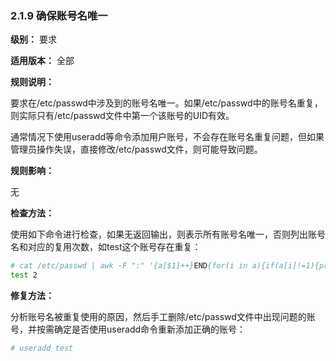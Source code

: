 ### 2.1.9 确保账号名唯一

**级别：** 要求

**适用版本：** 全部

**规则说明：** 

要求在/etc/passwd中涉及到的账号名唯一。如果/etc/passwd中的账号名重复，则实际只有/etc/passwd文件中第一个该账号的UID有效。

通常情况下使用useradd等命令添加用户账号，不会存在账号名重复问题，但如果管理员操作失误，直接修改/etc/passwd文件，则可能导致问题。

**规则影响：**

无

**检查方法：**

使用如下命令进行检查，如果无返回输出，则表示所有账号名唯一，否则列出账号名和对应的复用次数，如test这个账号存在重复：

```bash
# cat /etc/passwd | awk -F ":" '{a[$1]++}END{for(i in a){if(a[i]!=1){print i, a[i]}}}'
test 2
```

**修复方法：**

分析账号名被重复使用的原因，然后手工删除/etc/passwd文件中出现问题的账号，并按需确定是否使用useradd命令重新添加正确的账号：

```bash
# useradd test
```